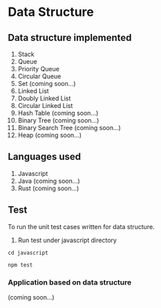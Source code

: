 # Data Structure

## Data structure implemented

1. Stack
2. Queue
3. Priority Queue
4. Circular Queue
5. Set (coming soon...)
6. Linked List
7. Doubly Linked List
8. Circular Linked List
9. Hash Table (coming soon...)
10. Binary Tree (coming soon...)
11. Binary Search Tree (coming soon...)
12. Heap (coming soon...)

## Languages used

1. Javascript
2. Java (coming soon...)
3. Rust (coming soon...)

## Test

To run the unit test cases written for data structure.

1.  Run test under javascript directory

```
cd javascript

npm test
```

### Application based on data structure

(coming soon...)
